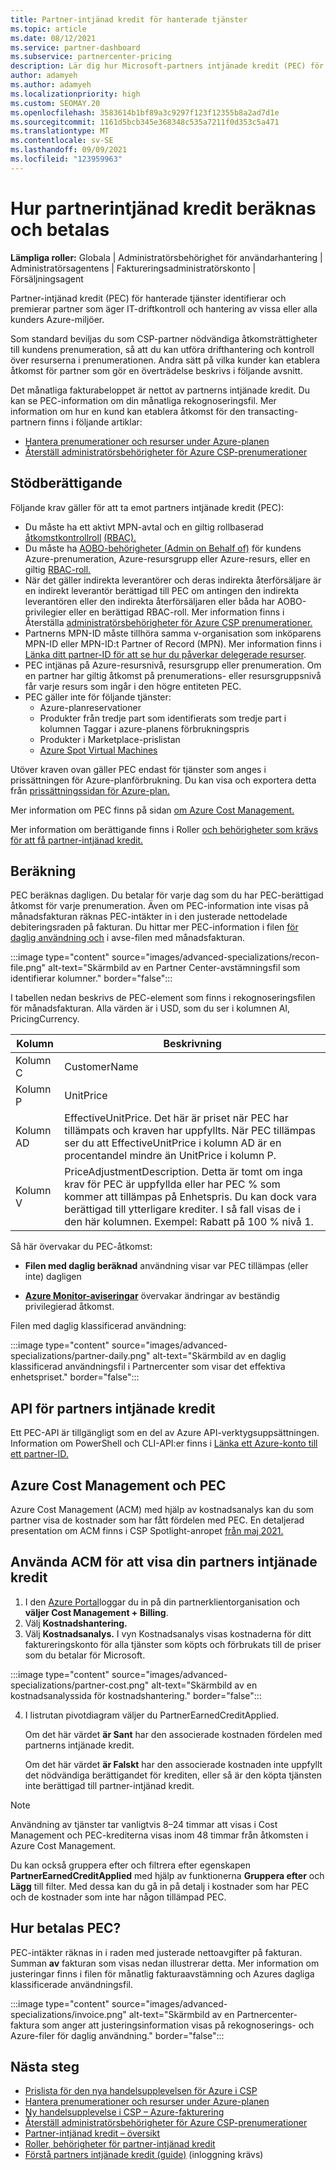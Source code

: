 ```yaml
---
title: Partner-intjänad kredit för hanterade tjänster
ms.topic: article
ms.date: 08/12/2021
ms.service: partner-dashboard
ms.subservice: partnercenter-pricing
description: Lär dig hur Microsoft-partners intjänade kredit (PEC) för hanterade tjänster beräknas och betalas och hur du säkerställer att du är berättigad.
author: adamyeh
ms.author: adamyeh
ms.localizationpriority: high
ms.custom: SEOMAY.20
ms.openlocfilehash: 3583614b1bf89a3c9297f123f12355b8a2ad7d1e
ms.sourcegitcommit: 1161d5bcb345e368348c535a7211f0d353c5a471
ms.translationtype: MT
ms.contentlocale: sv-SE
ms.lasthandoff: 09/09/2021
ms.locfileid: "123959963"
---
```

# <a name="how-the-partner-earned-credit-is-calculated-and-paid"></a>Hur partnerintjänad kredit beräknas och betalas

**Lämpliga roller:** Globala | Administratörsbehörighet för användarhantering | Administratörsagentens | Faktureringsadministratörskonto | Försäljningsagent

Partner-intjänad kredit (PEC) för hanterade tjänster identifierar och premierar partner som äger IT-driftkontroll och hantering av vissa eller alla kunders Azure-miljöer. 

Som standard beviljas du som CSP-partner nödvändiga åtkomsträttigheter till kundens prenumeration, så att du kan utföra drifthantering och kontroll över resurserna i prenumerationen. Andra sätt på vilka kunder kan etablera åtkomst för partner som gör en överträdelse beskrivs i följande avsnitt.

Det månatliga fakturabeloppet är nettot av partnerns intjänade kredit. Du kan se PEC-information om din månatliga rekognoseringsfil. Mer information om hur en kund kan etablera åtkomst för den transacting-partnern finns i följande artiklar:

- [Hantera prenumerationer och resurser under Azure-planen](azure-plan-manage.md)
- [Återställ administratörsbehörigheter för Azure CSP-prenumerationer](/revoke-reinstate-csp.md)

## <a name="eligibility"></a>Stödberättigande

Följande krav gäller för att ta emot partners intjänade kredit (PEC):

- Du måste ha ett aktivt MPN-avtal och en giltig rollbaserad [åtkomstkontrollroll](azure-roles-perms-pec.md) [(RBAC).](/azure/role-based-access-control/overview)
- Du måste ha [AOBO-behörigheter (Admin on Behalf of)](https://channel9.msdn.com/Series/cspdev/Module-11-Admin-On-Behalf-Of-AOBO) för kundens Azure-prenumeration, Azure-resursgrupp eller Azure-resurs, eller en giltig [RBAC-roll.](azure-roles-perms-pec.md)
- När det gäller indirekta leverantörer och deras indirekta återförsäljare är en indirekt leverantör berättigad till PEC om antingen den indirekta leverantören eller den indirekta återförsäljaren eller båda har AOBO-privilegier eller en berättigad RBAC-roll. Mer information finns i Återställa [administratörsbehörigheter för Azure CSP prenumerationer.](revoke-reinstate-csp.md)
- Partnerns MPN-ID måste tillhöra samma v-organisation som inköparens MPN-ID eller MPN-ID:t Partner of Record (MPN). Mer information finns i [Länka ditt partner-ID för att se hur du påverkar delegerade resurser](/azure/lighthouse/how-to/partner-earned-credit).
- PEC intjänas på Azure-resursnivå, resursgrupp eller prenumeration. Om en partner har giltig åtkomst på prenumerations- eller resursgruppsnivå får varje resurs som ingår i den högre entiteten PEC.
- PEC gäller inte för följande tjänster:
    - Azure-planreservationer
    - Produkter från tredje part som identifierats som tredje part i kolumnen Taggar i azure-planens förbrukningspris
    - Produkter i Marketplace-prislistan
    - [Azure Spot Virtual Machines](https://partner.microsoft.com/resources/collection/azure-spot-in-csp#/)

Utöver kraven ovan gäller PEC endast för tjänster som anges i prissättningen för Azure-planförbrukning. Du kan visa och exportera detta från [prissättningssidan för Azure-plan.](https://partner.microsoft.com/commerce/sales)

Mer information om PEC finns på sidan [om Azure Cost Management.](/azure/cost-management-billing/costs/get-started-partners)

Mer information om berättigande finns i Roller [och behörigheter som krävs för att få partner-intjänad kredit.](azure-roles-perms-pec.md)

## <a name="calculation"></a>Beräkning

PEC beräknas dagligen. Du betalar för varje dag som du har PEC-berättigad åtkomst för varje prenumeration. Även om PEC-information inte visas på månadsfakturan räknas PEC-intäkter in i den justerade nettodelade debiteringsraden på fakturan. Du hittar mer PEC-information i filen [för daglig användning och](daily-rated-usage-recon-files.md) i avse-filen med månadsfakturan.

:::image type="content" source="images/advanced-specializations/recon-file.png" alt-text="Skärmbild av en Partner Center-avstämningsfil som identifierar kolumner." border="false":::

I tabellen nedan beskrivs de PEC-element som finns i rekognoseringsfilen för månadsfakturan. Alla värden är i USD, som du ser i kolumnen AI, PricingCurrency.

| Kolumn  | Beskrivning  |
| --------  | -------  |
| Kolumn C  | CustomerName  |
| Kolumn P | UnitPrice |
| Kolumn AD | EffectiveUnitPrice. Det här är priset när PEC har tillämpats och kraven har uppfyllts. När PEC tillämpas ser du att EffectiveUnitPrice i kolumn AD är en procentandel mindre än UnitPrice i kolumn P.   |
| Kolumn V  | PriceAdjustmentDescription. Detta är tomt om inga krav för PEC är uppfyllda eller har PEC % som kommer att tillämpas på Enhetspris. Du kan dock vara berättigad till ytterligare krediter. I så fall visas de i den här kolumnen. Exempel: Rabatt på 100 % nivå 1.   |

Så här övervakar du PEC-åtkomst:

- **Filen med daglig beräknad** användning visar var PEC tillämpas (eller inte) dagligen

- [**Azure Monitor-aviseringar**](azure-plan-manage.md) övervakar ändringar av beständig privilegierad åtkomst.

Filen med daglig klassificerad användning:

:::image type="content" source="images/advanced-specializations/partner-daily.png" alt-text="Skärmbild av en daglig klassificerad användningsfil i Partnercenter som visar det effektiva enhetspriset." border="false":::

## <a name="partner-earned-credit-api"></a>API för partners intjänade kredit

Ett PEC-API är tillgängligt som en del av Azure API-verktygsuppsättningen. Information om PowerShell och CLI-API:er finns i [Länka ett Azure-konto till ett partner-ID.](/azure/cost-management-billing/manage/link-partner-id)

## <a name="azure-cost-management-and-pec"></a>Azure Cost Management och PEC

Azure Cost Management (ACM) med hjälp av kostnadsanalys kan du som partner visa de kostnader som har fått fördelen med PEC. En detaljerad presentation om ACM finns i CSP Spotlight-anropet [från maj 2021.](https://commercial_licensing.eventbuilder.com/2021MayCSPSpotlight)

## <a name="use-acm-to-view-your-partner-earned-credit"></a>Använda ACM för att visa din partners intjänade kredit

1. I den [Azure Portal](https://portal.azure.com/)loggar du in på din partnerklientorganisation och **väljer Cost Management + Billing**.
2. Välj **Kostnadshantering.**
3. Välj **Kostnadsanalys.**
I vyn Kostnadsanalys visas kostnaderna för ditt faktureringskonto för alla tjänster som köpts och förbrukats till de priser som du betalar för Microsoft.

:::image type="content" source="images/advanced-specializations/partner-cost.png" alt-text="Skärmbild av en kostnadsanalyssida för kostnadshantering." border="false":::

4. I listrutan pivotdiagram väljer du PartnerEarnedCreditApplied. 

    Om det här värdet **är Sant** har den associerade kostnaden fördelen med partnerns intjänade kredit.

    Om det här värdet **är Falskt** har den associerade kostnaden inte uppfyllt det nödvändiga berättigandet för krediten, eller så är den köpta tjänsten inte berättigad till partner-intjänad kredit.

>[!NOTE]
>Användning av tjänster tar vanligtvis 8–24 timmar att visas i Cost Management och PEC-krediterna visas inom 48 timmar från åtkomsten i Azure Cost Management.

Du kan också gruppera efter och filtrera efter egenskapen **PartnerEarnedCreditApplied** med hjälp av funktionerna **Gruppera efter** och **Lägg** till filter. Med dessa kan du gå in på detalj i kostnader som har PEC och de kostnader som inte har någon tillämpad PEC.

## <a name="how-is-pec-paid"></a>Hur betalas PEC?
PEC-intäkter räknas in i raden med justerade nettoavgifter på fakturan. Summan **av** fakturan som visas nedan illustrerar detta. Mer information om justeringar finns i filen för månatlig fakturaavstämning och Azures dagliga klassificerade användningsfil.

:::image type="content" source="images/advanced-specializations/invoice.png" alt-text="Skärmbild av en Partnercenter-faktura som anger att justeringsinformation visas på rekognoserings- och Azure-filer för daglig användning." border="false":::

## <a name="next-steps"></a>Nästa steg

- [Prislista för den nya handelsupplevelsen för Azure i CSP](azure-plan-price-list.md)
- [Hantera prenumerationer och resurser under Azure-planen](azure-plan-manage.md)
- [Ny handelsupplevelse i CSP – Azure-fakturering](azure-plan-billing.md)
- [Återställ administratörsbehörigheter för Azure CSP-prenumerationer](revoke-reinstate-csp.md)
- [Partner-intjänad kredit – översikt](partner-earned-credit.md)
- [Roller, behörigheter för partner-intjänad kredit](azure-roles-perms-pec.md)
- [Förstå partners intjänade kredit (guide)](https://partner.microsoft.com/resources/detail/understanding-partner-earned-credit-pdf) (inloggning krävs)